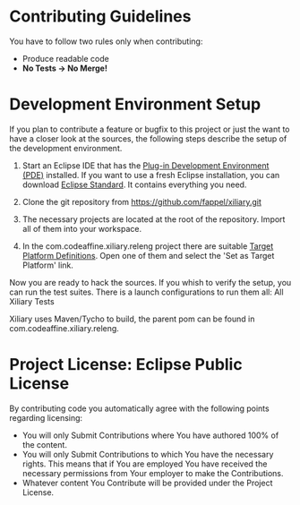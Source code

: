 # Contributing Guidelines
You have to follow two rules only when contributing:

* Produce readable code
* **No Tests -> No Merge!**

# Development Environment Setup
If you plan to contribute a feature or bugfix to this project or just the want to have a closer look at the sources,
the following steps describe the setup of the development environment.
 
1. Start an Eclipse IDE that has the [Plug-in Development Environment (PDE)](https://www.eclipse.org/pde/) installed.
 If you want to use a fresh Eclipse installation, you can download [Eclipse Standard](https://www.eclipse.org/downloads/packages/eclipse-standard-432/keplersr2). 
 It contains everything you need.
 
2. Clone the git repository from https://github.com/fappel/xiliary.git
 
3. The necessary projects are located at the root of the repository. 
 Import all of them into your workspace.
 
4. In the com.codeaffine.xiliary.releng project there are suitable [Target Platform Definitions](http://help.eclipse.org/juno/index.jsp?topic=%2Forg.eclipse.pde.doc.user%2Fconcepts%2Ftarget.htm).
Open one of them and select the 'Set as Target Platform' link.


Now you are ready to hack the sources.
If you whish to verify the setup, you can run the test suites. There is a launch configurations to run them all: All Xiliary Tests

Xiliary uses Maven/Tycho to build, the parent pom can be found in com.codeaffine.xiliary.releng.


# Project License:  Eclipse Public License
By contributing code you automatically agree with the following points regarding licensing:

* You will only Submit Contributions where You have authored 100% of the content.
* You will only Submit Contributions to which You have the necessary rights. This means that if You are employed You have received the necessary permissions from Your employer to make the Contributions.
* Whatever content You Contribute will be provided under the Project License. 